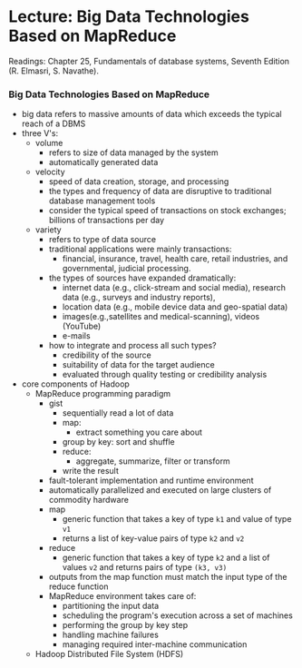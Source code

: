 # Lecture: Big Data Technologies Based on MapReduce

Readings: Chapter 25, Fundamentals of database systems, Seventh Edition (R. Elmasri, S. Navathe).

### Big Data Technologies Based on MapReduce
- big data refers to massive amounts of data which exceeds the typical reach of a DBMS
- three V's:
  - volume
    - refers to size of data managed by the system
    - automatically generated data
  - velocity
    - speed of data creation, storage, and processing
    - the types and frequency of data are disruptive to traditional database management tools
    - consider the typical speed of transactions on stock exchanges; billions of transactions per day
  - variety
    - refers to type of data source
    - traditional applications were mainly transactions:
      - financial, insurance, travel, health care, retail industries, and governmental, judicial processing.
    - the types of sources have expanded dramatically:
      - internet data (e.g., click-stream and social media), research data (e.g., surveys and industry reports),
      - location data (e.g., mobile device data and geo-spatial data)
      - images(e.g.,satellites and medical-scanning), videos (YouTube)
      - e-mails
    - how to integrate and process all such types?
      - credibility of the source
      - suitability of data for the target audience
      - evaluated through quality testing or credibility analysis
- core components of Hadoop
  - MapReduce programming paradigm
    - gist
      - sequentially read a lot of data
      - map:
        - extract something you care about
      - group by key: sort and shuffle
      - reduce:
        - aggregate, summarize, filter or transform
      - write the result
    - fault-tolerant implementation and runtime environment
    - automatically parallelized and executed on large clusters of commodity hardware
    - map
      - generic function that takes a key of type ``k1`` and value of type ``v1``
      - returns a list of key-value pairs of type ``k2`` and ``v2``
    - reduce
      - generic function that takes a key of type ``k2`` and a list of values ``v2`` and returns pairs of type ``(k3, v3)``
    - outputs from the map function must match the input type of the reduce function
    - MapReduce environment takes care of:
      - partitioning the input data
      - scheduling the program's execution across a set of machines
      - performing the group by key step
      - handling machine failures
      - managing required inter-machine communication
  - Hadoop Distributed File System (HDFS)
